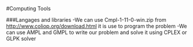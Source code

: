 #Computing Tools

###Langages and libraries
-We can use Cmpl-1-11-0-win.zip from http://www.coliop.org/download.html it is use to program the problem
-We can use AMPL and GMPL to write our problem and solve it using CPLEX or GLPK solver
